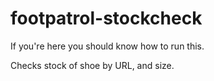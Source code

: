 # footpatrol-stockcheck
If you're here you should know how to run this. 








Checks stock of shoe by URL, and size. 
